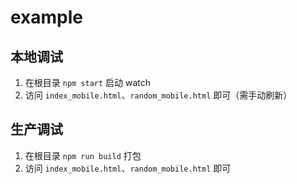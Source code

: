 # example

## 本地调试

1. 在根目录 `npm start` 启动 watch
2. 访问 `index_mobile.html`、`random_mobile.html` 即可（需手动刷新）

## 生产调试

1. 在根目录 `npm run build` 打包
2. 访问 `index_mobile.html`、`random_mobile.html` 即可
